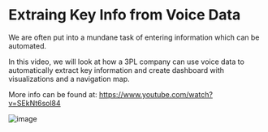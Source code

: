 # Extraing Key Info from Voice Data

We are often put into a mundane task of entering information which can be automated. 

In this video, we will look at how a 3PL company can use voice data to automatically extract key information and create dashboard with visualizations and a navigation map.

More info can be found at: https://www.youtube.com/watch?v=SEkNt6sol84

![image](https://user-images.githubusercontent.com/15040724/148995679-3379c8e1-2f0b-4f92-a5b6-aecd4f0e6444.png)
